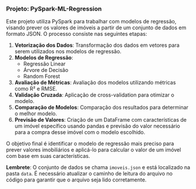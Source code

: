 ### Projeto: PySpark-ML-Regression

Este projeto utiliza PySpark para trabalhar com modelos de regressão, visando prever os valores de imóveis a partir de um conjunto de dados em formato JSON. O processo consiste nas seguintes etapas:

1. **Vetorização dos Dados**: Transformação dos dados em vetores para serem utilizados nos modelos de regressão.
2. **Modelos de Regressão**:
   - Regressão Linear
   - Árvore de Decisão
   - Random Forest
3. **Avaliação de Métricas**: Avaliação dos modelos utilizando métricas como R² e RMSE.
4. **Validação Cruzada**: Aplicação de cross-validation para otimizar o modelo.
5. **Comparação de Modelos**: Comparação dos resultados para determinar o melhor modelo.
6. **Previsão de Valores**: Criação de um DataFrame com características de um imóvel específico usando pandas e previsão do valor necessário para a compra desse imóvel com o modelo escolhido.

O objetivo final é identificar o modelo de regressão mais preciso para prever valores imobiliários e aplicá-lo para calcular o valor de um imóvel com base em suas características.

**Lembrete**: O conjunto de dados se chama `imoveis.json` e está localizado na pasta `data`. É necessário atualizar o caminho de leitura do arquivo no código para garantir que o arquivo seja lido corretamente.
